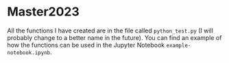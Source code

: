 # Master2023
All the functions I have created are in the file called `python_test.py` (I will probably change to a better name in the future). You can find an example of how the functions can be used in the Jupyter Notebook `example-notebook.ipynb`.
